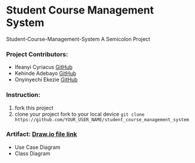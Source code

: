 # Student Course Management System
Student-Course-Management-System A Semicolon Project

### Project Contributors:
- Ifeanyi Cyriacus [GitHub](https://github.com/ifeanyicyriacus)
- Kehinde Adebayo [GitHub](https://github.com/adebayokehinde)
- Onyinyechi Ekezie [GitHub](https://github.com/onyinyechiekezie)

### Instruction:
1. fork this project
2. clone your project fork to your local device `git clone https://github.com/YOUR_USER_NAME/student_course_management_system`



### Artifact: [Draw.io file link](https://drive.google.com/file/d/15Q6PeSXhsruYpkOEw5uVO4Olx3fznwTG/view?usp=sharing)
- Use Case Diagram
- Class Diagram

###
